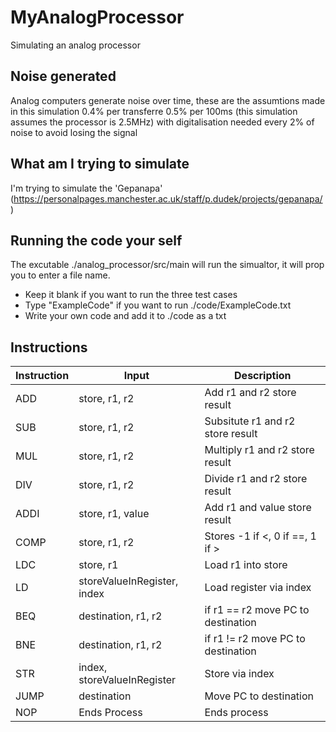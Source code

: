 # MyAnalogProcessor
Simulating an analog processor 
## Noise generated 
Analog computers generate noise over time, these are the assumtions made in this simulation
0.4% per transferre 
0.5% per 100ms (this simulation assumes the processor is 2.5MHz)
with digitalisation needed every 2% of noise to avoid losing the signal
## What am I trying to simulate 
I'm trying to simulate the 'Gepanapa' (https://personalpages.manchester.ac.uk/staff/p.dudek/projects/gepanapa/)
## Running the code your self
The excutable ./analog_processor/src/main will run the simualtor, it will prop you to enter a file name. 
- Keep it blank if you want to run the three test cases
- Type "ExampleCode" if you want to run ./code/ExampleCode.txt
- Write your own code and add it to ./code as a txt 
## Instructions
| Instruction | Input | Description
| -------- | -------- | --------------- 
| ADD | store, r1, r2 | Add r1 and r2 store result 
| SUB | store, r1, r2 | Subsitute r1 and r2 store result 
| MUL | store, r1, r2 | Multiply r1 and r2 store result 
| DIV | store, r1, r2 | Divide r1 and r2 store result 
| ADDI | store, r1, value | Add r1 and value store result 
| COMP | store, r1, r2 | Stores -1 if <, 0 if ==, 1 if >
| LDC | store, r1 | Load r1 into store
| LD | storeValueInRegister, index | Load register via index
| BEQ | destination, r1, r2 | if r1 == r2 move PC to destination
| BNE | destination, r1, r2 | if r1 != r2 move PC to destination
| STR | index, storeValueInRegister | Store via index
| JUMP | destination | Move PC to destination
| NOP | Ends Process | Ends process 
